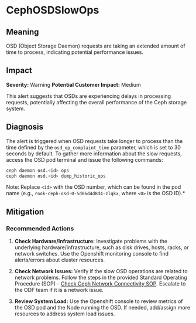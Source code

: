 # CephOSDSlowOps

## Meaning

OSD (Object Storage Daemon) requests are taking an extended amount of time to
process, indicating potential performance issues.

## Impact

**Severity:** Warning
**Potential Customer Impact:** Medium

This alert suggests that OSDs are experiencing delays in processing requests,
potentially affecting the overall performance of the Ceph storage system.

## Diagnosis

The alert is triggered when OSD requests take longer to process than the time
defined by the `osd_op_complaint_time` parameter, which is set to 30 seconds by
default. To gather more information about the slow requests, access the OSD pod
terminal and issue the following commands:

```bash
ceph daemon osd.<id> ops
ceph daemon osd.<id> dump_historic_ops
```

Note: Replace `<id>` with the OSD number, which can be found in the pod name
(e.g., `rook-ceph-osd-0-5d86d4d8d4-zlqkx`, where `<0>` is the OSD ID).*

## Mitigation

### Recommended Actions

1. **Check Hardware/Infrastructure:** Investigate problems with the underlying
   hardware/infrastructure, such as disk drives, hosts, racks, or network
   switches. Use the Openshift monitoring console to find alerts/errors about
   cluster resources.

2. **Check Network Issues:** Verify if the slow OSD operations are related to
   network problems. Follow the steps in the provided Standard Operating
   Procedure (SOP) -
   [Check Ceph Network Connectivity SOP](helpers/networkConnectivity.md).
   Escalate to the ODF team if it is a network issue.

3. **Review System Load:** Use the Openshift console to review metrics of the
   OSD pod and the Node running the OSD. If needed, add/assign more resources to
   address system load issues.
